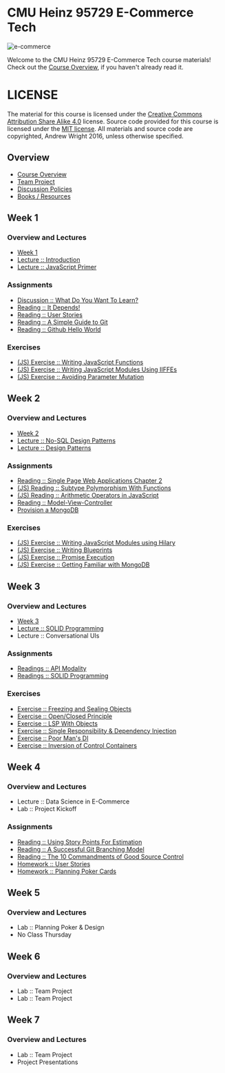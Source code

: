 # CMU Heinz 95729 E-Commerce Tech
![e-commerce](https://cloud.githubusercontent.com/assets/933621/10716481/265914d0-7b11-11e5-8538-a32894ea5ccb.jpg)

Welcome to the CMU Heinz 95729 E-Commerce Tech course materials! Check out the [Course Overview](./materials/Course-Overview.md), if you haven't already read it.

# LICENSE
The material for this course is licensed under the [Creative Commons Attribution Share Alike 4.0](LICENSE_CONTENT) license. Source code provided for this course is licensed under the [MIT license](LICENSE_SOFTWARE). All materials and source code are copyrighted, Andrew Wright 2016, unless otherwise specified.

## Overview

* [Course Overview](./materials/Course-Overview.md)
* [Team Project](./materials/Team-Project.md)
* [Discussion Policies](./materials/Discussion-Board-Policy.md)
* [Books / Resources](./materials/Resources.md)

## Week 1
### Overview and Lectures

* [Week 1](./materials/Week-1.md)
* [Lecture :: Introduction](./materials/Lecture-%3A%3A-Introduction.md)
* [Lecture :: JavaScript Primer](./materials/Lecture-%3A%3A-JavaScript-Primer.md)

### Assignments

* [Discussion :: What Do You Want To Learn?](./materials/Discussion-%3A%3A-What-Do-You-Want-To-Learn.md)
* [Reading :: It Depends!](./materials/Reading-%3A%3A-It-Depends.md)
* [Reading :: User Stories](./materials/Reading-%3A%3A-User-Stories.md)
* [Reading :: A Simple Guide to Git](./materials/Reading-%3A%3A-A-Simple-Guide-to-Git.md)
* [Reading :: Github Hello World](./materials/Reading-%3A%3A-Github-Hello-World.md)

### Exercises

* [(JS) Exercise :: Writing JavaScript Functions](./materials/Exercise-%3A%3A-Writing-JavaScript-Functions.md)
* [(JS) Exercise :: Writing JavaScript Modules Using IIFFEs](./materials/Exercise-%3A%3A-Writing-JavaScript-Modules-Using-IIFEs.md)
* [(JS) Exercise :: Avoiding Parameter Mutation](./materials/Exercise-%3A%3A-Avoiding-Parameter-Mutation.md)

## Week 2
### Overview and Lectures

* [Week 2](./materials/Week-2.md)
* [Lecture :: No-SQL Design Patterns](./materials/Lecture-%3A%3A-NoSQL-Design-Patterns.md)
* [Lecture :: Design Patterns](./materials/Lecture-%3A%3A-Design-Patterns.md)


### Assignments

* [Reading :: Single Page Web Applications Chapter 2](./materials/Reading-%3A%3A-Single-Page-Web-Applications-Chapter-2.md)
* [(JS) Reading :: Subtype Polymorphism With Functions](./materials/Reading-%3A%3A-Subtype-Polymorphism-With-Functions.md)
* [(JS) Reading :: Arithmetic Operators in JavaScript](./materials/Reading-%3A%3A-Arithmetic-Operators-in-JavaScript.md)
* [Reading :: Model-View-Controller](./materials/Reading-%3A%3A-Model-View-Controller.md)
* [Provision a MongoDB](./materials/Provision-a-MongoDB.md)

### Exercises

* [(JS) Exercise :: Writing JavaScript Modules using Hilary](./materials/Exercise-%3A%3A-Writing-JavaScript-Modules-using-Hilary.md)
* [(JS) Exercise :: Writing Blueprints](./materials/Exercise-%3A%3A-Writing-Blueprints.md)
* [(JS) Exercise :: Promise Execution](./materials/Exercise-%3A%3A-Promise-Execution.md)
* [(JS) Exercise :: Getting Familiar with MongoDB](./materials/Exercise-%3A%3A-Getting-Familiar-With-MongoDB.md)

## Week 3
### Overview and Lectures

* [Week 3](./materials/Week-3.md)
* [Lecture :: SOLID Programming](./materials/Lecture-%3A%3A-SOLID-Programming.md)
* Lecture :: Conversational UIs

### Assignments

* [Readings :: API Modality](./materials/Reading-%3A%3A-API-Modality.md)
* [Readings :: SOLID Programming](./materials/Reading-%3A%3A-SOLID-Programming.md)

### Exercises

* [Exercise :: Freezing and Sealing Objects](./materials/Exercise-%3A%3A-Freezing-and-Sealing-Objects.md)
* [Exercise :: Open/Closed Principle](./materials/Exercise-%3A%3A-Open-Closed-Principle.md)
* [Exercise :: LSP With Objects](./materials/Exercise-%3A%3A-LSP-With-Objects.md)
* [Exercise :: Single Responsibility & Dependency Injection](./materials/Exercise-%3A%3A-Single-Responsibility-and-Dependency-Injection.md)
* [Exercise :: Poor Man's DI](./materials/Exercise-%3A%3A-Poor-Man%27s-DI.md)
* [Exercise :: Inversion of Control Containers](./materials/Exercise-%3A%3A-Inversion-of-Control-Containers.md)

## Week 4
### Overview and Lectures

* Lecture :: Data Science in E-Commerce
* Lab :: Project Kickoff

### Assignments

* [Reading :: Using Story Points For Estimation](./materials/Reading-%3A%3A-Using-Story-Points-For-Estimation.md)
* [Reading :: A Successful Git Branching Model](./materials/Reading-%3A%3A-A-Successful-Git-Branching-Model.md)
* [Reading :: The 10 Commandments of Good Source Control](./materials/Reading-%3A%3A-The-10-Commandments-of-Good-Source-Control.md)
* [Homework :: User Stories](./materials/Homework-%3A%3A-User-Stories.md)
* [Homework :: Planning Poker Cards](./materials/Homework-%3A%3A-Planning-Poker-Cards.md)

## Week 5
### Overview and Lectures

* Lab :: Planning Poker & Design
* No Class Thursday

## Week 6
### Overview and Lectures

* Lab :: Team Project
* Lab :: Team Project

## Week 7
### Overview and Lectures

* Lab :: Team Project
* Project Presentations